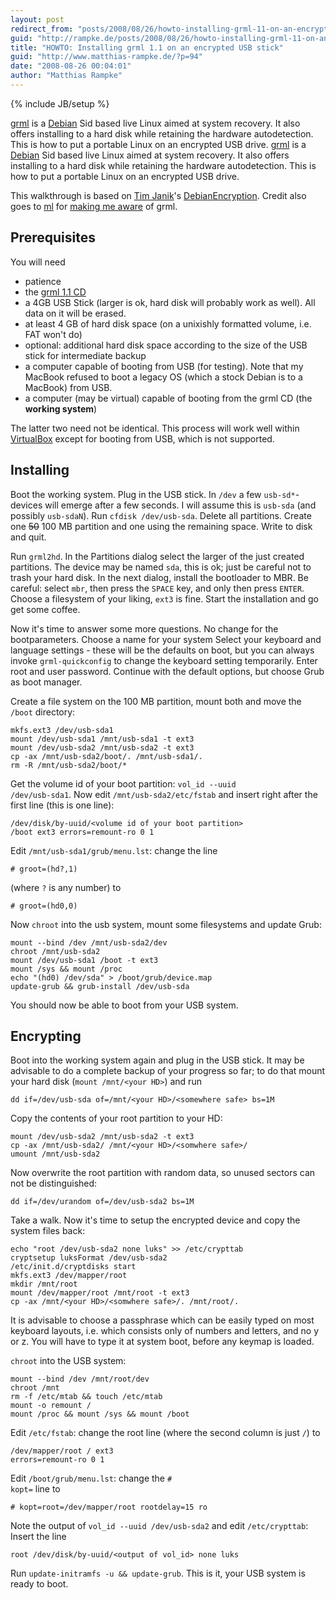 ```yaml
---
layout: post
redirect_from: "posts/2008/08/26/howto-installing-grml-11-on-an-encrypted-usb-stick/"
guid: "http://rampke.de/posts/2008/08/26/howto-installing-grml-11-on-an-encrypted-usb-stick/"
title: "HOWTO: Installing grml 1.1 on an encrypted USB stick"
guid: "http://www.matthias-rampke.de/?p=94"
date: "2008-08-26 00:04:01"
author: "Matthias Rampke"
---
```

{% include JB/setup %}

<a href="http://grml.org/">grml</a> is a <a href="http://www.debian.org/">Debian</a> Sid based live Linux aimed at system recovery. It also offers installing to a hard disk while retaining the hardware autodetection. This is how to put a portable Linux on an encrypted USB drive.
<a href="http://grml.org/">grml</a> is a <a href="http://www.debian.org/">Debian</a> Sid based live Linux aimed at system recovery. It also offers installing to a hard disk while retaining the hardware autodetection. This is how to put a portable Linux on an encrypted USB drive.
<!--more-->
This walkthrough is based on <a href="http://testbit.eu/~timj/">Tim Janik</a>'s <a href="http://testbit.eu/~timj/blogstuff/DebianEncryption.txt">DebianEncryption</a>. Credit also goes to <a href="http://www.leere-signifikanten.net/">ml</a> for <a href="http://www.leere-signifikanten.net/2008/07/25/reset-desktop/">making me aware</a> of grml.

<h2>Prerequisites</h2>
You will need
<ul>
	<li>patience</li>
	<li>the <a href="http://grml.org/download/">grml 1.1 CD</a></li>
	<li>a 4GB USB Stick (larger is ok, hard disk will probably work as well). All data on it will be erased.</li>
	<li>at least 4 GB of hard disk space (on a unixishly formatted volume, i.e. FAT won't do)</li>
	<li>optional: additional hard disk space according to the size of the USB stick for intermediate backup
	</li><li>a computer capable of booting from USB (for testing). Note that my MacBook refused to boot a legacy OS (which a stock Debian is to a MacBook) from USB.</li>
	<li>a computer (may be virtual) capable of booting from the grml CD (the <strong>working system</strong>)</li>
</ul>
The latter two need not be identical. This process will work well within <a href="http://www.virtualbox.org/">VirtualBox</a> except for booting from USB, which is not supported.
<h2>Installing</h2>
Boot the working system. Plug in the USB stick. In <code>/dev</code> a few <code>usb-sd*</code>-devices will emerge after a few seconds. I will assume this is <code>usb-sda</code> (and possibly <code>usb-sdaN</code>). Run <code>cfdisk /dev/usb-sda</code>. Delete all partitions. Create one <del datetime="2008-08-27T14:15:05+00:00">50</del> 100 MB partition and one using the remaining space. Write to disk and quit.

Run <code>grml2hd</code>. In the Partitions dialog select the larger of the just created partitions. The device may be named <code>sda</code>, this is ok; just be careful not to trash your hard disk. In the next dialog, install the bootloader to MBR. Be careful: select <code>mbr</code>, then press the <code>SPACE</code> key, and only then press <code>ENTER</code>. Choose a filesystem of your liking, <code>ext3</code> is fine. Start the installation and go get some coffee.

Now it's time to answer some more questions. No change for the bootparameters. Choose a name for your system Select your keyboard and language settings - these will be the defaults on boot, but you can always invoke <code>grml-quickconfig</code> to change the keyboard setting temporarily. Enter root and user password. Continue with the default options, but choose Grub as boot manager.

Create a file system on the 100 MB partition, mount both and move the <code>/boot</code> directory:
<pre><code>mkfs.ext3 /dev/usb-sda1
mount /dev/usb-sda1 /mnt/usb-sda1 -t ext3
mount /dev/usb-sda2 /mnt/usb-sda2 -t ext3
cp -ax /mnt/usb-sda2/boot/. /mnt/usb-sda1/.
rm -R /mnt/usb-sda2/boot/*
</code></pre>

Get the volume id of your boot partition: <code>vol_id --uuid /dev/usb-sda1</code>. Now edit <code>/mnt/usb-sda2/etc/fstab</code> and insert right after the first line (this is one line):

<code>/dev/disk/by-uuid/&lt;volume id of your boot partition&gt; /boot ext3 errors=remount-ro 0 1</code>

Edit <code>/mnt/usb-sda1/grub/menu.lst</code>: change the line <pre><code># groot=(hd?,1)</code></pre> (where <code>?</code> is any number) to <pre><code># groot=(hd0,0)</code></pre>

Now <code>chroot</code> into the usb system, mount some filesystems and update Grub:
<pre><code>mount --bind /dev /mnt/usb-sda2/dev
chroot /mnt/usb-sda2
mount /dev/usb-sda1 /boot -t ext3
mount /sys && mount /proc
echo "(hd0) /dev/sda" > /boot/grub/device.map
update-grub && grub-install /dev/usb-sda
</code></pre>

You should now be able to boot from your USB system.

<h2>Encrypting</h2>

Boot into the working system again and plug in the USB stick. It may be advisable to do a complete backup of your progress so far; to do that mount your hard disk (<code>mount /mnt/&lt;your HD&gt;</code>) and run
<pre><code>dd if=/dev/usb-sda of=/mnt/&lt;your HD&gt;/&lt;somewhere safe&gt; bs=1M</code></pre>


Copy the contents of your root partition to your HD:
<pre><code>mount /dev/usb-sda2 /mnt/usb-sda2 -t ext3
cp -ax /mnt/usb-sda2/ /mnt/&lt;your HD&gt;/&lt;somwhere safe&gt;/
umount /mnt/usb-sda2
</code></pre>

Now overwrite the root partition with random data, so unused sectors can not be distinguished:
<pre><code>dd if=/dev/urandom of=/dev/usb-sda2 bs=1M</code></pre>

Take a walk. Now it's time to setup the encrypted device and copy the system files back:
<pre><code>echo "root /dev/usb-sda2 none luks" &gt;&gt; /etc/crypttab
cryptsetup luksFormat /dev/usb-sda2
/etc/init.d/cryptdisks start
mkfs.ext3 /dev/mapper/root
mkdir /mnt/root
mount /dev/mapper/root /mnt/root -t ext3
cp -ax /mnt/&lt;your HD&gt;/&lt;somwhere safe&gt;/. /mnt/root/.</code></pre>

It is advisable to choose a passphrase which can be easily typed on most keyboard layouts, i.e. which consists only of numbers and letters, and no y or z. You will have to type it at system boot, before any keymap is loaded.

<code>chroot</code> into the USB system:
<pre><code>mount --bind /dev /mnt/root/dev
chroot /mnt
rm -f /etc/mtab && touch /etc/mtab
mount -o remount /
mount /proc && mount /sys && mount /boot</code></pre>

Edit <code>/etc/fstab</code>: change the root line (where the second column is just <code>/</code>) to <pre><code>/dev/mapper/root / ext3 errors=remount-ro 0 1</code></pre>

Edit <code>/boot/grub/menu.lst</code>: change the <code># kopt=</code> line to
<pre><code># kopt=root=/dev/mapper/root rootdelay=15 ro</code></pre>

Note the output of <code>vol_id --uuid /dev/usb-sda2</code> and edit <code>/etc/crypttab</code>:  Insert the line
<pre><code>root /dev/disk/by-uuid/&lt;output of vol_id&gt; none luks</code></pre>

Run <code>update-initramfs -u && update-grub</code>. This is it, your USB system is ready to boot.


